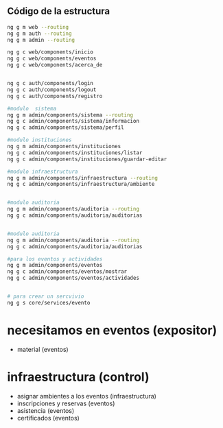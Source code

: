 ## Código de la estructura

```Bash
ng g m web --routing
ng g m auth --routing
ng g m admin --routing

ng g c web/components/inicio
ng g c web/components/eventos
ng g c web/components/acerca_de


ng g c auth/components/login
ng g c auth/components/logout
ng g c auth/components/registro

#modulo  sistema
ng g m admin/components/sistema --routing
ng g c admin/components/sistema/informacion
ng g c admin/components/sistema/perfil

#modulo instituciones
ng g m admin/components/instituciones
ng g c admin/components/instituciones/listar
ng g c admin/components/instituciones/guardar-editar

#modulo infraestructura
ng g m admin/components/infraestructura --routing
ng g c admin/components/infraestructura/ambiente


#modulo auditoria
ng g m admin/components/auditoria --routing
ng g c admin/components/auditoria/auditorias


#modulo auditoria
ng g m admin/components/auditoria --routing
ng g c admin/components/auditoria/auditorias

#para los eventos y actividades
ng g m admin/components/eventos
ng g c admin/components/eventos/mostrar
ng g c admin/components/eventos/actividades


# para crear un sercvivio
ng g s core/services/evento
```


# necesitamos en eventos (expositor)
* material (eventos)

# infraestructura (control)
* asignar ambientes a los eventos (infraestructura)
* inscripciones y reservas (eventos)
* asistencia (eventos)
* certificados (eventos)






